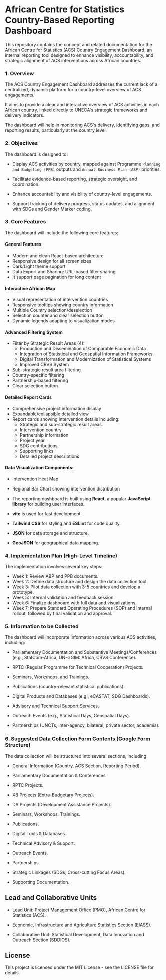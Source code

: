 # African Centre for Statistics Country-Based Reporting Dashboard

This repository contains the concept and related documentation for the African Centre for Statistics (ACS) Country Engagement Dashboard, an internal reporting tool designed to enhance visibility, accountability, and strategic alignment of ACS interventions across African countries.


### 1. Overview

The ACS Country Engagement Dashboard addresses the current lack of a centralized, dynamic platform for a country-level overview of ACS engagements. 

It aims to provide a clear and interactive overview of ACS activities in each African country, linked directly to UNECA's strategic frameworks and delivery indicators. 

The dashboard will help in monitoring ACS's delivery, identifying gaps, and reporting results, particularly at the country level.


### 2. Objectives

The dashboard is designed to:

- Display ACS activities by country, mapped against Programme `Planning and Budgeting (PPB)` outputs and `Annual Business Plan (ABP)` priorities. 

- Facilitate evidence-based reporting, strategic oversight, and coordination. 

- Enhance accountability and visibility of country-level engagements. 

- Support tracking of delivery progress, status updates, and alignment with SDGs and Gender Marker coding. 

### 3. Core Features

The dashboard will include the following core features:


#### General Features
- Modern and clean React-based architecture
- Responsive design for all screen sizes
- Dark/Light theme support
- Data Export and Sharing: URL-based filter sharing
- It support page pagination for long content 

#### Interactive African Map
- Visual representation of intervention countries
- Responsive tooltips showing country information
- Multiple Country selection/deselection
- Selection counter and clear selection button
- Dynamic legends adapting to visualization modes


#### Advanced Filtering System
- Filter by Strategic Result Areas (4):
  - Production and Dissemination of Comparable Economic Data
  - Integration of Statistical and Geospatial Information Frameworks
  - Digital Transformation and Modernization of Statistical Systems
  - Improved CRVS System
- Sub-strategic result area filtering
- Country-specific filtering
- Partnership-based filtering
- Clear selection button


#### Detailed Report Cards
- Comprehensive project information display
- Expandable/collapsible detailed view
- Report cards showing intervention details including:
  - Strategic and sub-strategic result areas
  - Intervention country
  - Partnership information
  - Project year
  - SDG contributions
  - Supporting links
  - Detailed project descriptions

#### Data Visualization Components:
- Intervention Heat Map
- Regional Bar Chart showing intervention distribution

- The reporting dashboard is built using **React**, a popular **JavaScript library** for building user interfaces.

- **vite** is used for fast development.

- **Tailwind CSS** for styling and **ESLint** for code quality.

- **JSON** for data storage and structure.

- **GeoJSON** for geographical data mapping.


### 4. Implementation Plan (High-Level Timeline)

The implementation involves several key steps:
- Week 1: Review ABP and PPB documents. 
- Week 2: Define data structure and design the data collection tool. 
- Week 3: Pilot data collection with 3-5 countries and develop a prototype. 
- Week 5: Internal validation and feedback session. 
- Week 6: Finalize dashboard with full data and visualizations. 
- Week 7: Prepare Standard Operating Procedures (SOP) and internal rollout, followed by final validation and approval. 


### 5. Information to be Collected

The dashboard will incorporate information across various ACS activities, including:

- Parliamentary Documentation and Substantive Meetings/Conferences (e.g., StatCom-Africa, UN-GGIM: Africa, CRVS Conference). 

- RPTC (Regular Programme for Technical Cooperation) Projects. 

- Seminars, Workshops, and Trainings. 

- Publications (country-relevant statistical publications). 

- Digital Products and Databases (e.g., eCASTAT, SDG Dashboards). 

- Advisory and Technical Support Services. 

- Outreach Events (e.g., Statistical Days, Geospatial Days). 

- Partnerships (UNCTs, inter-agency, bilateral, private sector, academia). 

### 6. Suggested Data Collection Form Contents (Google Form Structure)

The data collection will be structured into several sections, including:

- General Information (Country, ACS Section, Reporting Period). 

- Parliamentary Documentation & Conferences. 

- RPTC Projects. 

- XB Projects (Extra-Budgetary Projects). 

- DA Projects (Development Assistance Projects). 

- Seminars, Workshops, Trainings. 

- Publications. 

- Digital Tools & Databases. 

- Technical Advisory & Support. 

- Outreach Events. 

- Partnerships. 

- Strategic Linkages (SDGs, Cross-cutting Focus Areas). 

- Supporting Documentation. 


## Lead and Collaborative Units

- Lead Unit: Project Management Office (PMO), African Centre for Statistics (ACS). 

- Economic, Infrastructure and Agriculture Statistics Section (EIASS).

- Collaborative Unit: Statistical Development, Data Innovation and Outreach Section (SDDIOS). 

## License
This project is licensed under the MIT License - see the LICENSE file for details.
